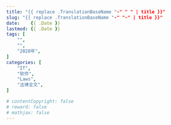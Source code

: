 ```yaml
---
title: "{{ replace .TranslationBaseName "-" " " | title }}"
slug: "{{ replace .TranslationBaseName "-" "-" | title }}"
date:    {{ .Date }}
lastmod: {{ .Date }}
tags: [
    "",
    "",
    "2020年",
]
categories: [
    "IT",
    "软件",
    "Laws",
    "法律全文",
]

# contentCopyright: false
# reward: false
# mathjax: false
---
```


<!--more-->
